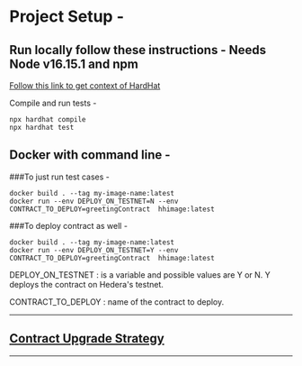 # Project Setup -

## Run locally follow these instructions - Needs Node v16.15.1  and npm

[Follow this link to get context of HardHat](https://hardhat.org/getting-started)

Compile and run tests - 
```shell
npx hardhat compile
npx hardhat test
```

## Docker with command line -

###To just run test cases -
 ```shell
 docker build . --tag my-image-name:latest   
 docker run --env DEPLOY_ON_TESTNET=N --env CONTRACT_TO_DEPLOY=greetingContract  hhimage:latest
 ```

###To deploy contract as well -
 ```shell
 docker build . --tag my-image-name:latest   
 docker run --env DEPLOY_ON_TESTNET=Y --env CONTRACT_TO_DEPLOY=greetingContract  hhimage:latest
 ```
            
DEPLOY_ON_TESTNET
: is a variable and possible values are Y or N. Y deploys the contract on Hedera's testnet.

CONTRACT_TO_DEPLOY
: name of the contract to deploy.



-----
## [Contract Upgrade Strategy](./UPGRADE.md)
-----